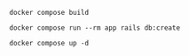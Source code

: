```
docker compose build
```

```
docker compose run --rm app rails db:create
```

```
docker compose up -d
```
